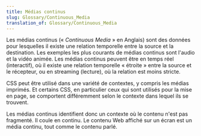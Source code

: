 ```yaml
---
title: Médias continus
slug: Glossary/Continuous_Media
translation_of: Glossary/Continuous_Media
---
```

Les médias continus (« _Continuous Media_ » en Anglais) sont des données pour lesquelles il existe une relation temporelle entre la source et la destination. Les exemples les plus courants de médias continus sont l'audio et la vidéo animée. Les médias continus peuvent être en temps réel (interactif), où il existe une relation temporelle « étroite » entre la source et le récepteur, ou en streaming (lecture), où la relation est moins stricte.

CSS peut être utilisé dans une variété de contextes, y compris les médias imprimés. Et certains CSS, en particulier ceux qui sont utilisés pour la mise en page, se comportent différemment selon le contexte dans lequel ils se trouvent.

Les médias continus identifient donc un contexte où le contenu n'est pas fragmenté. Il coule en continu. Le contenu Web affiché sur un écran est un média continu, tout comme le contenu parlé.
